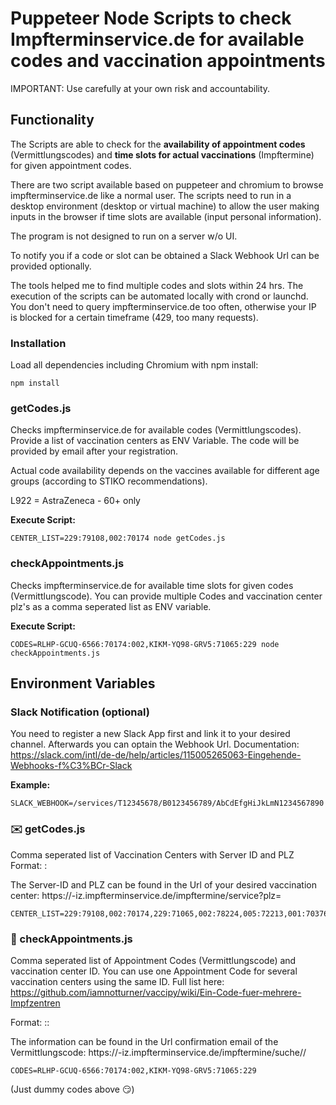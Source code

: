 # Puppeteer Node Scripts to check Impfterminservice.de for available codes and vaccination appointments

IMPORTANT: Use carefully at your own risk and accountability.

## Functionality

The Scripts are able to check for the __availability of appointment codes__ (Vermittlungscodes) and __time slots for actual vaccinations__ (Impftermine) for given appointment codes.

There are two script available based on puppeteer and chromium to browse impfterminservice.de like a normal user. The scripts need to run in a desktop environment (desktop or virtual machine) to allow the user making inputs in the browser if time slots are available (input personal information).

The program is not designed to run on a server w/o UI. 

To notify you if a code or slot can be obtained a Slack Webhook Url can be provided optionally.

The tools helped me to find multiple codes and slots within 24 hrs. The execution of the scripts can be automated locally with crond or launchd. You don't need to query impfterminservice.de too often, otherwise your IP is blocked for a certain timeframe (429, too many requests).

### Installation

Load all dependencies including Chromium with npm install:

```
npm install
```

### getCodes.js

Checks impfterminservice.de for available codes (Vermittlungscodes). Provide a list of vaccination centers as ENV Variable. The code will be provided by email after your registration.

Actual code availability depends on the vaccines available for different age groups (according to STIKO recommendations).

L922 = AstraZeneca - 60+ only

__Execute Script:__

```
CENTER_LIST=229:79108,002:70174 node getCodes.js
```

### checkAppointments.js

Checks impfterminservice.de for available time slots for given codes (Vermittlungscode). You can provide multiple Codes and vaccination center plz's as a comma seperated list as ENV variable.

__Execute Script:__

```
CODES=RLHP-GCUQ-6566:70174:002,KIKM-YQ98-GRV5:71065:229 node checkAppointments.js
```

## Environment Variables

### Slack Notification (optional)

You need to register a new Slack App first and link it to your desired channel. Afterwards you can optain the Webhook Url. Documentation: https://slack.com/intl/de-de/help/articles/115005265063-Eingehende-Webhooks-f%C3%BCr-Slack

__Example:__

```
SLACK_WEBHOOK=/services/T12345678/B0123456789/AbCdEfgHiJkLmN1234567890
```

### :envelope: getCodes.js

Comma seperated list of Vaccination Centers with Server ID and PLZ
Format: <Server-ID>:<PLZ>

The Server-ID and PLZ can be found in the Url of your desired vaccination center: https://<Server-ID>-iz.impfterminservice.de/impftermine/service?plz=<PLZ>

```
CENTER_LIST=229:79108,002:70174,229:71065,002:78224,005:72213,001:70376,003:74549,229:79541
```

### :date: checkAppointments.js

Comma seperated list of Appointment Codes (Vermittlungscode) and vaccination center ID. You can use one Appointment Code for several vaccination centers using the same ID. Full list here: https://github.com/iamnotturner/vaccipy/wiki/Ein-Code-fuer-mehrere-Impfzentren

Format: <Appointment Code>:<PLZ>:<Server-ID>

The information can be found in the Url confirmation email of the Vermittlungscode: https://<Server-ID>-iz.impfterminservice.de/impftermine/suche/<Appointment Code>/<PLZ>

```
CODES=RLHP-GCUQ-6566:70174:002,KIKM-YQ98-GRV5:71065:229
```

(Just dummy codes above :smirk:)